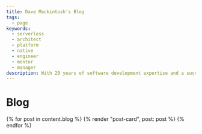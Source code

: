```yaml
---
title: Dave Mackintosh's Blog
tags:
  - page
keywords:
  - serverless
  - architect
  - platform
  - native
  - engineer
  - mentor
  - manager
description: With 20 years of software development expertise and a successful 10-year solo business. Explore my track record of working with renowned clients and delivering stable, high-performant code with a people-first approach
---
```


# Blog

{% for post in content.blog %}
{% render "post-card", post: post %}
{% endfor %}

